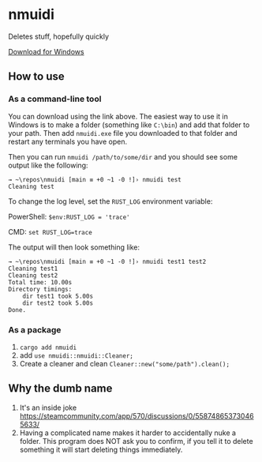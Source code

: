 # nmuidi

Deletes stuff, hopefully quickly

[Download for Windows](https://nightly.link/Dillonb/nmuidi/workflows/build/main/nmuidi-windows.zip)

## How to use

### As a command-line tool

You can download using the link above. The easiest way to use it in Windows is to make a folder (something like `C:\bin`) and add that folder to your path. Then add `nmuidi.exe` file you downloaded to that folder and restart any terminals you have open.

Then you can run `nmuidi /path/to/some/dir` and you should see some output like the following:

```PS
→ ~\repos\nmuidi [main ≡ +0 ~1 -0 !]› nmuidi test
Cleaning test
```

To change the log level, set the `RUST_LOG` environment variable: 

PowerShell: `$env:RUST_LOG = 'trace'`

CMD: `set RUST_LOG=trace`

The output will then look something like:

```PS
→ ~\repos\nmuidi [main ≡ +0 ~1 -0 !]› nmuidi test1 test2
Cleaning test1
Cleaning test2
Total time: 10.00s
Directory timings:
    dir test1 took 5.00s
    dir test2 took 5.00s
Done.
```

### As a package

1. `cargo add nmuidi`
2. add `use nmuidi::nmuidi::Cleaner;`
3. Create a cleaner and clean `Cleaner::new("some/path").clean();`


## Why the dumb name

1. It's an inside joke <https://steamcommunity.com/app/570/discussions/0/558748653730465633/>
2. Having a complicated name makes it harder to accidentally nuke a folder. This program does NOT ask you to confirm, if you tell it to delete something it will start deleting things immediately.

